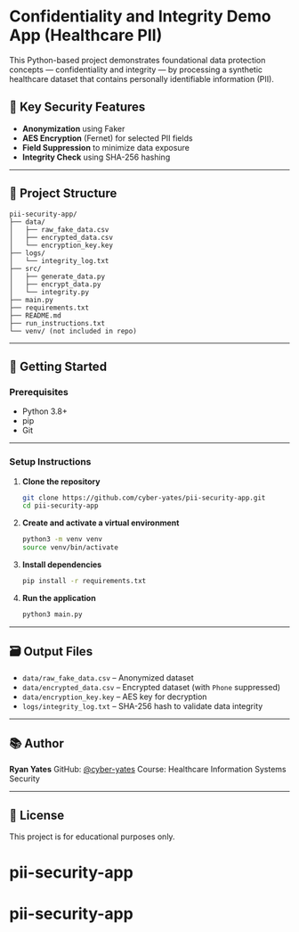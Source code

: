 # Confidentiality and Integrity Demo App (Healthcare PII)

This Python-based project demonstrates foundational data protection concepts — confidentiality and integrity — by processing a synthetic healthcare dataset that contains personally identifiable information (PII).

## 🔐 Key Security Features

* **Anonymization** using Faker
* **AES Encryption** (Fernet) for selected PII fields
* **Field Suppression** to minimize data exposure
* **Integrity Check** using SHA-256 hashing

---

## 📁 Project Structure

```
pii-security-app/
├── data/
│   ├── raw_fake_data.csv
│   ├── encrypted_data.csv
│   └── encryption_key.key
├── logs/
│   └── integrity_log.txt
├── src/
│   ├── generate_data.py
│   ├── encrypt_data.py
│   └── integrity.py
├── main.py
├── requirements.txt
├── README.md
├── run_instructions.txt
└── venv/ (not included in repo)
```

---

## 🚀 Getting Started

### Prerequisites

* Python 3.8+
* pip
* Git

---

### Setup Instructions

1. **Clone the repository**

   ```bash
   git clone https://github.com/cyber-yates/pii-security-app.git
   cd pii-security-app
   ```

2. **Create and activate a virtual environment**

   ```bash
   python3 -m venv venv
   source venv/bin/activate
   ```

3. **Install dependencies**

   ```bash
   pip install -r requirements.txt
   ```

4. **Run the application**

   ```bash
   python3 main.py
   ```

---

## 🗃️ Output Files

* `data/raw_fake_data.csv` – Anonymized dataset
* `data/encrypted_data.csv` – Encrypted dataset (with `Phone` suppressed)
* `data/encryption_key.key` – AES key for decryption
* `logs/integrity_log.txt` – SHA-256 hash to validate data integrity

---

## 📚 Author

**Ryan Yates**
GitHub: [@cyber-yates](https://github.com/cyber-yates)
Course: Healthcare Information Systems Security

---

## 📄 License

This project is for educational purposes only.
# pii-security-app
# pii-security-app
